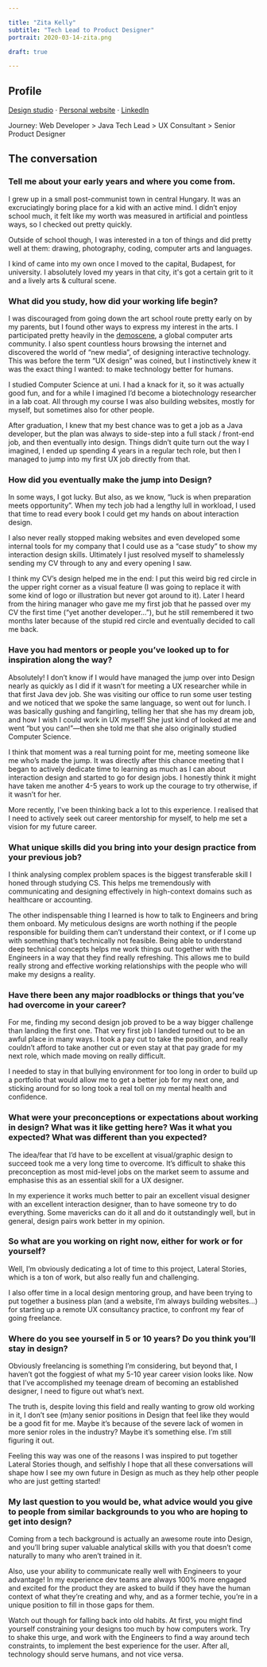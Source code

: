 ```yaml
---

title: "Zita Kelly" 
subtitle: "Tech Lead to Product Designer"
portrait: 2020-03-14-zita.png

draft: true

---
```


## Profile
[Design studio](http://lateralco.studio) &middot; 
[Personal website](http://xiple.co.uk) &middot; 
[LinkedIn](https://www.linkedin.com/in/zita.orban/)

Journey: Web Developer > Java Tech Lead > UX Consultant > Senior Product Designer

## The conversation

### Tell me about your early years and where you come from.
I grew up in a small post-communist town in central Hungary. It was an excruciatingly boring place for a kid with an active mind. I didn’t enjoy school much, it felt like my worth was measured in artificial and pointless ways, so I checked out pretty quickly.

Outside of school though, I was interested in a ton of things and did pretty well at them: drawing, photography, coding, computer arts and languages.

I kind of came into my own once I moved to the capital, Budapest, for university. I absolutely loved my years in that city, it's got a certain grit to it and a lively arts & cultural scene.

### What did you study, how did your working life begin?
I was discouraged from going down the art school route pretty early on by my parents, but I found other ways to express my interest in the arts. I participated pretty heavily in the [demoscene](https://en.wikipedia.org/wiki/Demoscene), a global computer arts community. I also spent countless hours browsing the internet and discovered the world of “new media”, of designing interactive technology. This was before the term “UX design” was coined, but I instinctively knew it was the exact thing I wanted: to make technology better for humans.

I studied Computer Science at uni. I had a knack for it, so it was actually good fun, and for a while I imagined I’d become a biotechnology researcher in a lab coat. All through my course I was also building websites, mostly for myself, but sometimes also for other people.

After graduation, I knew that my best chance was to get a job as a Java developer, but the plan was always to side-step into a full stack / front-end job, and then eventually into design. Things didn’t quite turn out the way I imagined, I ended up spending 4 years in a regular tech role, but then I managed to jump into my first UX job directly from that.

### How did you eventually make the jump into Design?
In some ways, I got lucky. But also, as we know, “luck is when preparation meets opportunity”. When my tech job had a lengthy lull in workload, I used that time to read every book I could get my hands on about interaction design.

I also never really stopped making websites and even developed some internal tools for my company that I could use as a “case study” to show my interaction design skills. Ultimately I just resolved myself to shamelessly sending my CV through to any and every opening I saw.

I think my CV’s design helped me in the end: I put this weird big red circle in the upper right corner as a visual feature (I was going to replace it with some kind of logo or illustration but never got around to it). Later I heard from the hiring manager who gave me my first job that he passed over my CV the first time (“yet another developer…”), but he still remembered it two months later because of the stupid red circle and eventually decided to call me back.

### Have you had mentors or people you’ve looked up to for inspiration along the way?
Absolutely! I don’t know if I would have managed the jump over into Design nearly as quickly as I did if it wasn’t for meeting a UX researcher while in that first Java dev job. She was visiting our office to run some user testing and we noticed that we spoke the same language, so went out for lunch. I was basically gushing and fangirling, telling her that she has my dream job, and how I wish I could work in UX myself! She just kind of looked at me and went “but you can!”&mdash;then she told me that she also originally studied Computer Science.

I think that moment was a real turning point for me, meeting someone like me who’s made the jump. It was directly after this chance meeting that I began to actively dedicate time to learning as much as I can about interaction design and started to go for design jobs. I honestly think it might have taken me another 4-5 years to work up the courage to try otherwise, if it wasn’t for her.

More recently, I’ve been thinking back a lot to this experience. I realised that I need to actively seek out career mentorship for myself, to help me set a vision for my future career.

### What unique skills did you bring into your design practice from your previous job?
I think analysing complex problem spaces is the biggest transferable skill I honed through studying CS. This helps me tremendously with communicating and designing effectively in high-context domains such as healthcare or accounting.

The other indispensable thing I learned is how to talk to Engineers and bring them onboard. My meticulous designs are worth nothing if the people responsible for building them can’t understand their context, or if I come up with something that’s technically not feasible. Being able to understand deep technical concepts helps me work things out together with the Engineers in a way that they find really refreshing. This allows me to build really strong and effective working relationships with the people who will make my designs a reality.

### Have there been any major roadblocks or things that you’ve had overcome in your career?
For me, finding my second design job proved to be a way bigger challenge than landing the first one. That very first job I landed turned out to be an awful place in many ways. I took a pay cut to take the position, and really couldn’t afford to take another cut or even stay at that pay grade for my next role, which made moving on really difficult.

I needed to stay in that bullying environment for too long in order to build up a portfolio that would allow me to get a better job for my next one, and sticking around for so long took a real toll on my mental health and confidence.

### What were your preconceptions or expectations about working in design? What was it like getting here? Was it what you expected? What was different than you expected?
The idea/fear that I’d have to be excellent at visual/graphic design to succeed took me a very long time to overcome. It’s difficult to shake this preconception as most mid-level jobs on the market seem to assume and emphasise this as an essential skill for a UX designer.

In my experience it works much better to pair an excellent visual designer with an excellent interaction designer, than to have someone try to do everything. Some mavericks can do it all and do it outstandingly well, but in general, design pairs work better in my opinion.

### So what are you working on right now, either for work or for yourself?
Well, I’m obviously dedicating a lot of time to this project, Lateral Stories, which is a ton of work, but also really fun and challenging.

I also offer time in a local design mentoring group, and have been trying to put together a business plan (and a website, I’m always building websites...) for starting up a remote UX consultancy practice, to confront my fear of going freelance.

### Where do you see yourself in 5 or 10 years? Do you think you’ll stay in design?
Obviously freelancing is something I’m considering, but beyond that, I haven’t got the foggiest of what my 5-10 year career vision looks like. Now that I’ve accomplished my teenage dream of becoming an established designer, I need to figure out what’s next.

The truth is, despite loving this field and really wanting to grow old working in it, I don’t see (m)any senior positions in Design that feel like they would be a good fit for me. Maybe it’s because of the severe lack of women in more senior roles in the industry? Maybe it’s something else. I’m still figuring it out.

Feeling this way was one of the reasons I was inspired to put together Lateral Stories though, and selfishly I hope that all these conversations will shape how I see my own future in Design as much as they help other people who are just getting started!

### My last question to you would be, what advice would you give to people from similar backgrounds to you who are hoping to get into design?
Coming from a tech background is actually an awesome route into Design, and you’ll bring super valuable analytical skills with you that doesn’t come naturally to many who aren’t trained in it.

Also, use your ability to communicate really well with Engineers to your advantage! In my experience dev teams are always 100% more engaged and excited for the product they are asked to build if they have the human context of what they’re creating and why, and as a former techie, you’re in a unique position to fill in those gaps for them.

Watch out though for falling back into old habits. At first, you might find yourself constraining your designs too much by how computers work. Try to shake this urge, and work with the Engineers to find a way around tech constraints, to implement the best experience for the user. After all, technology should serve humans, and not vice versa.
